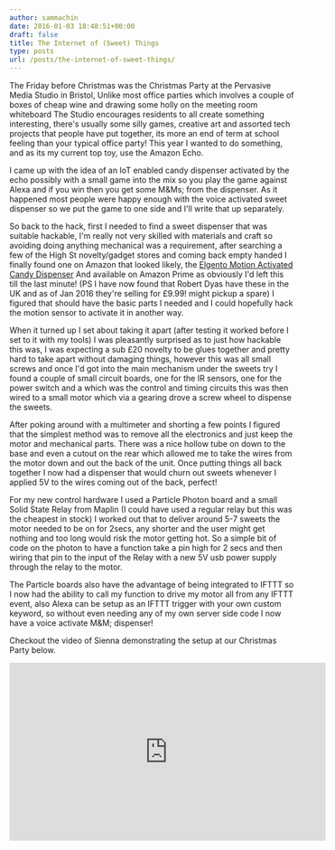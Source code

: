 ```yaml
---
author: sammachin
date: 2016-01-03 18:48:51+00:00
draft: false
title: The Internet of (Sweet) Things
type: posts
url: /posts/the-internet-of-sweet-things/
---
```


The Friday before Christmas was the Christmas Party at the Pervasive Media Studio in Bristol, Unlike most office parties which involves a couple of boxes of cheap wine and drawing some holly on the meeting room whiteboard The Studio encourages residents to all create something interesting, there's usually some silly games, creative art and assorted tech projects that people have put together, its more an end of term at school feeling than your typical office party! This year I wanted to do something, and as its my current top toy, use the Amazon Echo. 

I came up with the idea of an IoT enabled candy dispenser activated by the echo possibly with a small game into the mix so you play the game against Alexa and if you win then you get some M&Ms; from the dispenser. As it happened most people were happy enough with the voice activated sweet dispenser so we put the game to one side and I'll write that up separately.

So back to the hack, first I needed to find a sweet dispenser that was suitable hackable, I'm really not very skilled with materials and craft so avoiding doing anything mechanical was a requirement, after searching a few of the High St novelty/gadget stores and coming back empty handed I finally found one on Amazon that looked likely, the [Elgento Motion Activated Candy Dispenser](http://www.elgento.co.uk/automatic-candy-dispenser.html) And available on Amazon Prime as obviously I'd left this till the last minute! (PS I have now found that Robert Dyas have these in the UK and as of Jan 2016 they're selling for £9.99! might pickup a spare) I figured that should have the basic parts I needed and I could hopefully hack the motion sensor to activate it in another way.

When it turned up I set about taking it apart (after testing it worked before I set to it with my tools) I was pleasantly surprised as to just how hackable this was, I was expecting a sub £20 novelty to be glues together and pretty hard to take apart without damaging things, however this was all small screws and once I'd got into the main mechanism under the sweets try I found a couple of small circuit boards, one for the IR sensors, one for the power switch and a which was the control and timing circuits this was then wired to a small motor which via a gearing drove a screw wheel to dispense the sweets. 

After poking around with a multimeter and shorting a few points I figured that the simplest method was to remove all the electronics and just keep the motor and mechanical parts. There was a nice hollow tube on down to the base and even a cutout on the rear which allowed me to take the wires from the motor down and out the back of the unit. Once putting things all back together I now had a dispenser that would churn out sweets whenever I applied 5V to the wires coming out of the back, perfect!

For my new control hardware I used a Particle Photon board and a small Solid State Relay from Maplin (I could have used a regular relay but this was the cheapest in stock) I worked out that to deliver around 5-7 sweets the motor needed to be on for 2secs, any shorter and the user might get nothing and too long would risk the motor getting hot. So a simple bit of code on the photon to have a function take a pin high for 2 secs and then wiring that pin to the input of the Relay with a new 5V usb power supply through the relay to the motor. 

The Particle boards also have the advantage of being integrated to IFTTT so I now had the ability to call my function to drive my motor all from any IFTTT event, also Alexa can be setup as an IFTTT trigger with your own custom keyword, so without even needing any of my own server side code I now have a voice activate M&M; dispenser!

Checkout the video of Sienna demonstrating the setup at our Christmas Party below.


<iframe width="560" allowfullscreen="None" src="https://www.youtube.com/embed/ei_BbkTW3pA" frameborder="0" height="315"></iframe>
